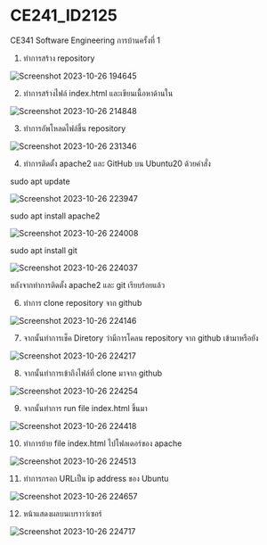 # CE241_ID2125
CE341 Software Engineering การบ้านครั้งที่ 1
1. ทำการสร้าง repository 

![Screenshot 2023-10-26 194645](https://github.com/Naruemon55/CE241_ID2125/assets/142969653/36ae94b8-83ac-4c1e-8d51-7c3aa7a43502)

2. ทำการสร้างไฟล์ index.html และเขียนเนื้อหาด้านใน

![Screenshot 2023-10-26 214848](https://github.com/Naruemon55/CE241_ID2125/assets/142969653/42dbbe66-0b85-44c0-a79c-7650f9e84e06)

3. ทำการอัพโหลดไฟล์ขึ้น repository

![Screenshot 2023-10-26 231346](https://github.com/Naruemon55/CE241_ID2125/assets/142969653/31587f0f-1e83-466a-97c7-246de3e43d3a)

4. ทำการติดตั้ง apache2 และ GitHub บน Ubuntu20 ด้วยคำสั่ง

sudo apt update


![Screenshot 2023-10-26 223947](https://github.com/Naruemon55/CE241_ID2125/assets/142969653/d1dfffc3-b001-419f-a3c2-c746b39c944a)


sudo apt install apache2


![Screenshot 2023-10-26 224008](https://github.com/Naruemon55/CE241_ID2125/assets/142969653/9fd7a0f3-7a66-47b1-8683-83cdcf66d57f)


sudo apt install git


![Screenshot 2023-10-26 224037](https://github.com/Naruemon55/CE241_ID2125/assets/142969653/6e701d0e-e593-4f37-a7fe-d818509ee0f6)

หลังจากทำการติดตั้ง apache2 และ git เรียบร้อยแล้ว

6. ทำการ clone repository จาก github

![Screenshot 2023-10-26 224146](https://github.com/Naruemon55/CE241_ID2125/assets/142969653/816cbd64-14ac-4f12-97ea-dcb1f677d9ab)


7. จากนั้นทำการเช็ค Diretory ว่ามีการโคลน repository จาก github เข้ามาหรือยัง

![Screenshot 2023-10-26 224217](https://github.com/Naruemon55/CE241_ID2125/assets/142969653/f72e3fea-8430-4a58-87c8-b9758021e901)


8. จากนั้นทำการเข้าถึงไฟล์ที่ clone มาจาก github

![Screenshot 2023-10-26 224254](https://github.com/Naruemon55/CE241_ID2125/assets/142969653/2ccf4d85-866b-4352-8037-11b37075c701)


9. จากนั้นทำการ run file index.html ขึ้นมา

![Screenshot 2023-10-26 224418](https://github.com/Naruemon55/CE241_ID2125/assets/142969653/6fad68c4-ca20-4f74-ba74-accad48d93d2)


10. ทำการย้าย file index.html ไปโฟลเดอร์ของ apache

![Screenshot 2023-10-26 224513](https://github.com/Naruemon55/CE241_ID2125/assets/142969653/36ebd257-7f95-4bad-b0f3-9d3eb558267c)


11.  ทำการกรอก URLเป็น ip address ของ Ubuntu


![Screenshot 2023-10-26 224657](https://github.com/Naruemon55/CE241_ID2125/assets/142969653/ea4d47d5-9ec5-4728-b35d-2be94da18aea)



12. หน้าแสดงผลบนเบราาว์เซอร์


![Screenshot 2023-10-26 224717](https://github.com/Naruemon55/CE241_ID2125/assets/142969653/ff68c056-6491-4b45-9287-924deb60cc75)

